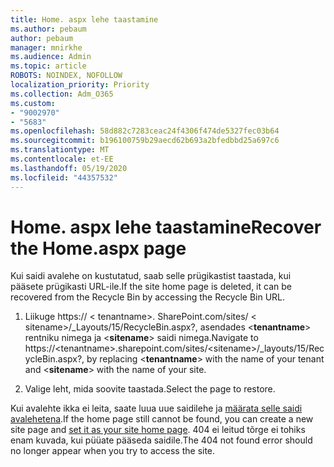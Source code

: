 ```yaml
---
title: Home. aspx lehe taastamine
ms.author: pebaum
author: pebaum
manager: mnirkhe
ms.audience: Admin
ms.topic: article
ROBOTS: NOINDEX, NOFOLLOW
localization_priority: Priority
ms.collection: Adm_O365
ms.custom:
- "9002970"
- "5683"
ms.openlocfilehash: 58d882c7283ceac24f4306f474de5327fec03b64
ms.sourcegitcommit: b196100759b29aecd62b693a2bfedbbd25a697c6
ms.translationtype: MT
ms.contentlocale: et-EE
ms.lasthandoff: 05/19/2020
ms.locfileid: "44357532"
---
```

# <a name="recover-the-homeaspx-page"></a><span data-ttu-id="3bbd1-102">Home. aspx lehe taastamine</span><span class="sxs-lookup"><span data-stu-id="3bbd1-102">Recover the Home.aspx page</span></span>

<span data-ttu-id="3bbd1-103">Kui saidi avalehe on kustutatud, saab selle prügikastist taastada, kui pääsete prügikasti URL-ile.</span><span class="sxs-lookup"><span data-stu-id="3bbd1-103">If the site home page is deleted, it can be recovered from the Recycle Bin by accessing the Recycle Bin URL.</span></span>

1. <span data-ttu-id="3bbd1-104">Liikuge https:// \< tenantname>. SharePoint.com/sites/ \< sitename>/_Layouts/15/RecycleBin.aspx?, asendades <**tenantname**> rentniku nimega ja <**sitename**> saidi nimega.</span><span class="sxs-lookup"><span data-stu-id="3bbd1-104">Navigate to https://\<tenantname>.sharepoint.com/sites/\<sitename>/_layouts/15/RecycleBin.aspx?, by replacing <**tenantname**> with the name of your tenant and <**sitename**> with the name of your site.</span></span>

2. <span data-ttu-id="3bbd1-105">Valige leht, mida soovite taastada.</span><span class="sxs-lookup"><span data-stu-id="3bbd1-105">Select the page to restore.</span></span>

<span data-ttu-id="3bbd1-106">Kui avalehte ikka ei leita, saate luua uue saidilehe ja [määrata selle saidi avalehetena](https://support.microsoft.com/en-gb/office/use-a-different-page-for-your-sharepoint-site-home-page-35a5022c-f84a-455d-985e-c691ab5dfa17?ui=en-us&rs=en-gb&ad=gb).</span><span class="sxs-lookup"><span data-stu-id="3bbd1-106">If the home page still cannot be found, you can create a new site page and [set it as your site home page](https://support.microsoft.com/en-gb/office/use-a-different-page-for-your-sharepoint-site-home-page-35a5022c-f84a-455d-985e-c691ab5dfa17?ui=en-us&rs=en-gb&ad=gb).</span></span> <span data-ttu-id="3bbd1-107">404 ei leitud tõrge ei tohiks enam kuvada, kui püüate pääseda saidile.</span><span class="sxs-lookup"><span data-stu-id="3bbd1-107">The 404 not found error should no longer appear when you try to access the site.</span></span>
